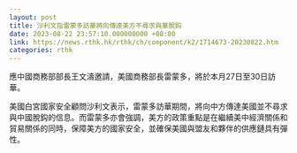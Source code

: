 ```yaml
---
layout: post
title: 沙利文指雷蒙多訪華將向傳達美方不尋求與華脫鈎
date: 2023-08-22 23:57:10.000000000 +08:00
link: https://news.rthk.hk/rthk/ch/component/k2/1714673-20230822.htm
categories: rthk
---
```


應中國商務部部長王文濤邀請，美國商務部長雷蒙多，將於本月27日至30日訪華。

美國白宮國家安全顧問沙利文表示，雷蒙多訪華期間，將向中方傳達美國並不尋求與中國脫鈎的信息。而雷蒙多亦會強調，美方的政策重點是在繼續美中經濟關係和貿易關係的同時，保障美方的國家安全，並確保美國與盟友和夥伴的供應鏈具有彈性。
